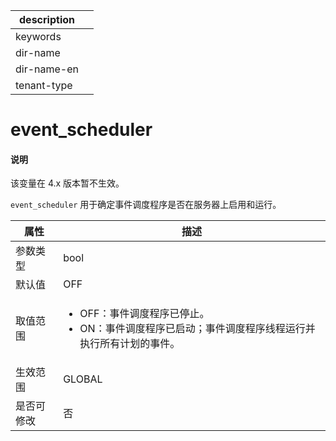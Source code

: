 |description||
|---|---|
|keywords||
|dir-name||
|dir-name-en||
|tenant-type||

# event_scheduler

<main id="notice" type='explain'>
  <h4>说明</h4>
  <p>该变量在 4.x 版本暂不生效。</p>
</main>

`event_scheduler` 用于确定事件调度程序是否在服务器上启用和运行。

| **属性** | **描述** |
| --- | --- |
| 参数类型 | bool |
| 默认值 | OFF |
| 取值范围 | <ul><li> OFF：事件调度程序已停止。 </li><li> ON：事件调度程序已启动；事件调度程序线程运行并执行所有计划的事件。 </li></ul>|
| 生效范围 |GLOBAL |
|是否可修改|否|
